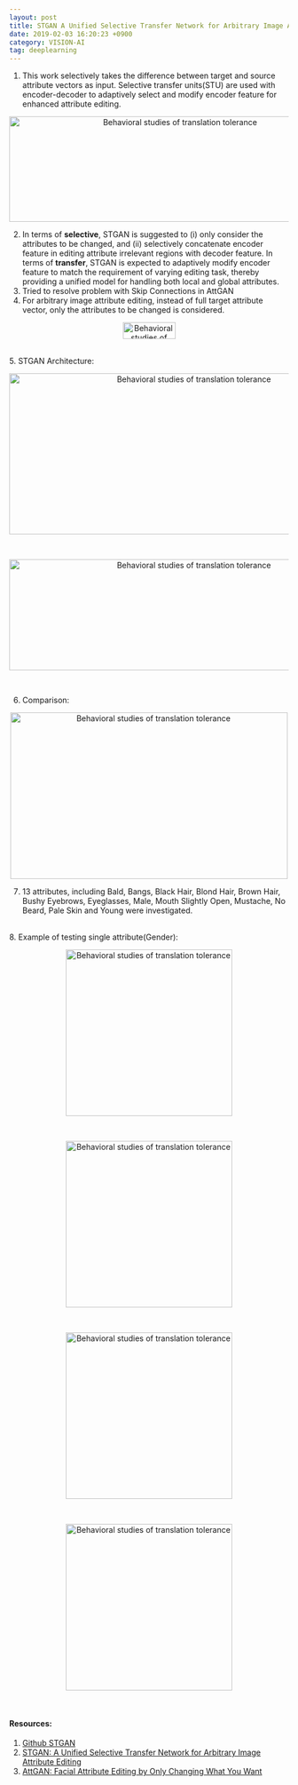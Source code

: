 ```yaml
---
layout: post 
title: STGAN A Unified Selective Transfer Network for Arbitrary Image Attribute Editing 
date: 2019-02-03 16:20:23 +0900 
category: VISION-AI 
tag: deeplearning
---
```


1. This work selectively takes the difference between target and source attribute vectors as input. Selective transfer units(STU) are used with encoder-decoder to adaptively select and modify encoder feature for enhanced attribute editing.

<p align="center">
  <img title="STGAN" width="600" height="190" src="https://github.com/ShihabYasin/shihabyasin.github.io/blob/gh-pages/public/img/13.png?raw=true" alt="Behavioral studies of translation tolerance">
</p>

2. In terms of **selective**, STGAN is suggested to (i) only consider the attributes to be changed, and (ii) selectively concatenate encoder feature in editing attribute irrelevant regions with decoder feature. In terms of **transfer**, STGAN is expected to adaptively modify encoder feature to match the requirement of varying editing task, thereby providing a unified model for handling both local and global attributes.
3. Tried to resolve problem with Skip Connections in AttGAN
4. For arbitrary image attribute editing, instead of full target attribute vector, only the attributes to be changed is considered.

<p align="center">
  <img title="STGAN" width="95" height="30" src="https://github.com/ShihabYasin/shihabyasin.github.io/blob/gh-pages/public/img/14.png?raw=true" alt="Behavioral studies of translation tolerance">
</p>

<br> 
5. STGAN Architecture:

<p align="center">
  <img title="STGAN" width="650" height="290" src="https://github.com/ShihabYasin/shihabyasin.github.io/blob/gh-pages/public/img/15.png?raw=true" alt="Behavioral studies of translation tolerance">
</p>

<br>

<p align="center">
  <img title="STGAN" width="650" height="200" src="https://github.com/ShihabYasin/shihabyasin.github.io/blob/gh-pages/public/img/16.png?raw=true" alt="Behavioral studies of translation tolerance">
</p>

<br> 

6. Comparison: 

<p align="center">
  <img title="STGAN" width="500" height="300" src="https://github.com/ShihabYasin/shihabyasin.github.io/blob/gh-pages/public/img/17.png?raw=true" alt="Behavioral studies of translation tolerance">
</p>

7. 13 attributes, including Bald, Bangs, Black Hair, Blond Hair, Brown Hair, Bushy Eyebrows, Eyeglasses, Male, Mouth Slightly Open, Mustache, No Beard, Pale Skin and Young were investigated.
<br> 
8. Example of testing single attribute(Gender):

<p align="center">
  <img title="STGAN" width="300" height="300" src="https://github.com/ShihabYasin/shihabyasin.github.io/blob/gh-pages/public/img/18.png?raw=true" alt="Behavioral studies of translation tolerance">
</p>

<br>

<p align="center">
  <img title="STGAN" width="300" height="300" src="https://github.com/ShihabYasin/shihabyasin.github.io/blob/gh-pages/public/img/19.png?raw=true" alt="Behavioral studies of translation tolerance">
</p>

<br>
<p align="center">
  <img title="STGAN" width="300" height="300" src="https://github.com/ShihabYasin/shihabyasin.github.io/blob/gh-pages/public/img/20.png?raw=true" alt="Behavioral studies of translation tolerance">
</p>

<br>
<p align="center">
  <img title="STGAN" width="300" height="300" src="https://github.com/ShihabYasin/shihabyasin.github.io/blob/gh-pages/public/img/21.png?raw=true" alt="Behavioral studies of translation tolerance">
</p>

<br>





 
#### Resources:

1. [Github STGAN](https://github.com/csmliu/STGAN)
2. [STGAN: A Unified Selective Transfer Network for Arbitrary Image Attribute Editing](https://arxiv.org/abs/1904.09709)
3. [AttGAN: Facial Attribute Editing by Only Changing What You Want](https://arxiv.org/pdf/1711.10678.pdf)